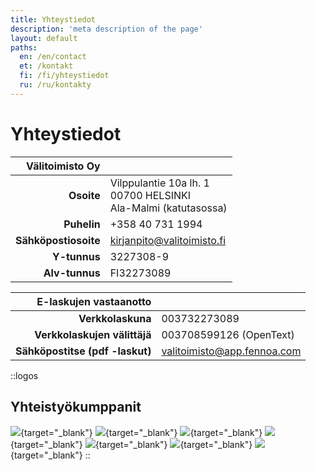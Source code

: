 ```yaml
---
title: Yhteystiedot
description: 'meta description of the page'
layout: default
paths:
  en: /en/contact
  et: /kontakt
  fi: /fi/yhteystiedot
  ru: /ru/kontakty
---
```


# Yhteystiedot

| Välitoimisto Oy | |
| --: | --- |
| **Osoite** | Vilppulantie 10a lh. 1<br>00700 HELSINKI<br>Ala-Malmi (katutasossa) |
| **Puhelin** | +358 40 731 1994 |
| **Sähköpostiosoite** | kirjanpito@valitoimisto.fi |
| **Y-tunnus** | 3227308-9 |
| **Alv-tunnus** | FI32273089 |


| E-laskujen vastaanotto | |
| --: | --- |
| **Verkkolaskuna** | 003732273089 |
| **Verkkolaskujen välittäjä** | 003708599126 (OpenText) |
| **Sähköpostitse  (pdf -laskut)** | valitoimisto@app.fennoa.com |


::logos
## Yhteistyökumppanit

[![](/img/elo.png)](https://www.elo.fi){target="_blank"}
[![](/img/fennoa.png)](https://fennoa.com){target="_blank"}
[![](/img/if.png)](https://www.if.fi/yritysasiakkaat){target="_blank"}
[![](/img/asiakastieto.png)](https://www.vastuugroup.fi){target="_blank"}
[![](/img/vastuu.png)](https://www.asiakastieto.fi/web/fi){target="_blank"}
[![](/img/vero.png)](https://www.vero.fi/yritykset-ja-yhteisot){target="_blank"}
[![](/img/lahitapiola.png)](https://www.lahitapiola.fi/henkilo/){target="_blank"}
::

